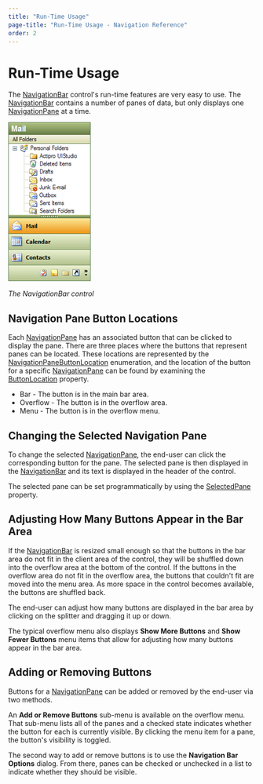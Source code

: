 ```yaml
---
title: "Run-Time Usage"
page-title: "Run-Time Usage - Navigation Reference"
order: 2
---
```

# Run-Time Usage

The [NavigationBar](xref:@ActiproUIRoot.Controls.Navigation.NavigationBar) control's run-time features are very easy to use.  The [NavigationBar](xref:@ActiproUIRoot.Controls.Navigation.NavigationBar) contains a number of panes of data, but only displays one [NavigationPane](xref:@ActiproUIRoot.Controls.Navigation.NavigationPane) at a time.

![Screenshot](images/navigationbar-olive-green.gif)

*The NavigationBar control*

## Navigation Pane Button Locations

Each [NavigationPane](xref:@ActiproUIRoot.Controls.Navigation.NavigationPane) has an associated button that can be clicked to display the pane.  There are three places where the buttons that represent panes can be located.  These locations are represented by the [NavigationPaneButtonLocation](xref:@ActiproUIRoot.Controls.Navigation.NavigationPaneButtonLocation) enumeration, and the location of the button for a specific [NavigationPane](xref:@ActiproUIRoot.Controls.Navigation.NavigationPane) can be found by examining the [ButtonLocation](xref:@ActiproUIRoot.Controls.Navigation.NavigationPane.ButtonLocation) property.

- Bar - The button is in the main bar area.
- Overflow - The button is in the overflow area.
- Menu - The button is in the overflow menu.

## Changing the Selected Navigation Pane

To change the selected [NavigationPane](xref:@ActiproUIRoot.Controls.Navigation.NavigationPane), the end-user can click the corresponding button for the pane.  The selected pane is then displayed in the [NavigationBar](xref:@ActiproUIRoot.Controls.Navigation.NavigationBar) and its text is displayed in the header of the control.

The selected pane can be set programmatically by using the [SelectedPane](xref:@ActiproUIRoot.Controls.Navigation.NavigationBar.SelectedPane) property.

## Adjusting How Many Buttons Appear in the Bar Area

If the [NavigationBar](xref:@ActiproUIRoot.Controls.Navigation.NavigationBar) is resized small enough so that the buttons in the bar area do not fit in the client area of the control, they will be shuffled down into the overflow area at the bottom of the control.  If the buttons in the overflow area do not fit in the overflow area, the buttons that couldn't fit are moved into the menu area.  As more space in the control becomes available, the buttons are shuffled back.

The end-user can adjust how many buttons are displayed in the bar area by clicking on the splitter and dragging it up or down.

The typical overflow menu also displays **Show More Buttons** and **Show Fewer Buttons** menu items that allow for adjusting how many buttons appear in the bar area.

## Adding or Removing Buttons

Buttons for a [NavigationPane](xref:@ActiproUIRoot.Controls.Navigation.NavigationPane) can be added or removed by the end-user via two methods.

An **Add or Remove Buttons** sub-menu is available on the overflow menu.  That sub-menu lists all of the panes and a checked state indicates whether the button for each is currently visible.  By clicking the menu item for a pane, the button's visibility is toggled.

The second way to add or remove buttons is to use the **Navigation Bar Options** dialog.  From there, panes can be checked or unchecked in a list to indicate whether they should be visible.
